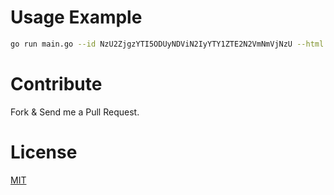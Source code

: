 # Usage Example
```bash
go run main.go --id NzU2ZjgzYTI5ODUyNDViN2IyYTY1ZTE2N2VmNmVjNzU --html true
```

# Contribute
Fork & Send me a Pull Request.

# License
[MIT](/LICENSE)
